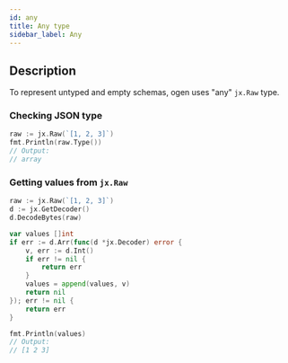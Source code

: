 ```yaml
---
id: any
title: Any type
sidebar_label: Any
---
```


## Description

To represent untyped and empty schemas, ogen uses "any" `jx.Raw` type.

### Checking JSON type
```go
raw := jx.Raw(`[1, 2, 3]`)
fmt.Println(raw.Type())
// Output:
// array
```

### Getting values from `jx.Raw`
```go
raw := jx.Raw(`[1, 2, 3]`)
d := jx.GetDecoder()
d.DecodeBytes(raw)

var values []int
if err := d.Arr(func(d *jx.Decoder) error {
    v, err := d.Int()
    if err != nil {
        return err
    }
    values = append(values, v)
    return nil
}); err != nil {
	return err
}

fmt.Println(values)
// Output:
// [1 2 3]
```
